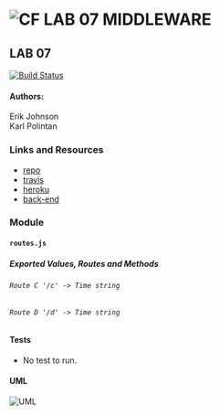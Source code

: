![CF](http://i.imgur.com/7v5ASc8.png) LAB 07 MIDDLEWARE
==============================================

## LAB 07
[![Build Status]()]()

#### Authors: 
Erik Johnson<br>
Karl Polintan


### Links and Resources
* [repo](https://github.com/erikmjohnson/lab-07-middleware)
* [travis]()
* [heroku](https://lab-07-middleware.herokuapp.com/)
* [back-end]()

### Module
#### `routes.js`
##### Exported Values, Routes and Methods

###### `Route C '/c' -> Time string`
###### `Route D '/d' -> Time string`

#### Tests
* No test to run.

#### UML
![UML](uml.png)
